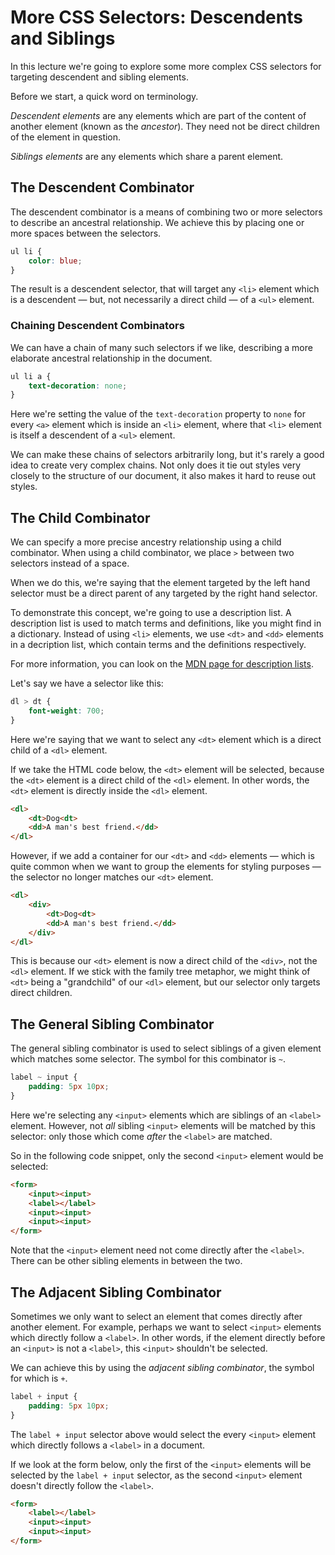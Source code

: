 # More CSS Selectors: Descendents and Siblings

In this lecture we're going to explore some more complex CSS selectors for targeting descendent and sibling elements.

Before we start, a quick word on terminology.

*Descendent elements* are any elements which are part of the content of another element (known as the *ancestor*). They need not be direct children of the element in question.

*Siblings elements* are any elements which share a parent element.

## The Descendent Combinator

The descendent combinator is a means of combining two or more selectors to describe an ancestral relationship. We achieve this by placing one or more spaces between the selectors.

```css
ul li {
    color: blue;
}
```

The result is a descendent selector, that will target any `<li>` element which is a descendent &mdash; but, not necessarily a direct child &mdash; of a `<ul>` element.

### Chaining Descendent Combinators

We can have a chain of many such selectors if we like, describing a more elaborate ancestral relationship in the document.

```css
ul li a {
    text-decoration: none;
}
```

Here we're setting the value of the `text-decoration` property to `none` for every `<a>` element which is inside an `<li>` element, where that `<li>` element is itself a descendent of a `<ul>` element.

<!-- TODO: I think it would be a good idea to add an image to hammer home this chain -->

We can make these chains of selectors arbitrarily long, but it's rarely a good idea to create very complex chains. Not only does it tie out styles very closely to the structure of our document, it also makes it hard to reuse out styles.

## The Child Combinator

We can specify a more precise ancestry relationship using a child combinator. When using a child combinator, we place `>` between two selectors instead of a space.

When we do this, we're saying that the element targeted by the left hand selector must be a direct parent of any targeted by the right hand selector.

To demonstrate this concept, we're going to use a description list. A description list is used to match terms and definitions, like you might find in a dictionary. Instead of using `<li>` elements, we use `<dt>` and `<dd>` elements in a decription list, which contain terms and the definitions respectively.

For more information, you can look on the [MDN page for description lists](https://developer.mozilla.org/en-US/docs/Web/HTML/Element/dl).

Let's say we have a selector like this:

```css
dl > dt {
    font-weight: 700;
}
```

Here we're saying that we want to select any `<dt>` element which is a direct child of a `<dl>` element.

If we take the HTML code below, the `<dt>` element will be selected, because the `<dt>` element is a direct child of the `<dl>` element. In other words, the `<dt>` element is directly inside the `<dl>` element.

```html
<dl>
    <dt>Dog<dt>
    <dd>A man's best friend.</dd>
</dl>
```

However, if we add a container for our `<dt>` and `<dd>` elements &mdash; which is quite common when we want to group the elements for styling purposes &mdash; the selector no longer matches our `<dt>` element.

```html
<dl>
    <div>
        <dt>Dog<dt>
        <dd>A man's best friend.</dd>
    </div>
</dl>
```

This is because our `<dt>` element is now a direct child of the `<div>`, not the `<dl>` element. If we stick with the family tree metaphor, we might think of `<dt>` being a "grandchild" of our `<dl>` element, but our selector only targets direct children.

## The General Sibling Combinator

The general sibling combinator is used to select siblings of a given element which matches some selector. The symbol for this combinator is `~`.

```css
label ~ input {
    padding: 5px 10px;
}
```

Here we're selecting any `<input>` elements which are siblings of an `<label>` element. However, not *all* sibling `<input>` elements will be matched by this selector: only those which come *after* the `<label>` are matched.

So in the following code snippet, only the second `<input>` element would be selected:

<!-- TODO: Create a more realistic form for the example below -->

```html
<form>
    <input><input>
    <label></label>
    <input><input>
    <input><input>
</form>
```

Note that the `<input>` element need not come directly after the `<label>`. There can be other sibling elements in between the two.

## The Adjacent Sibling Combinator

Sometimes we only want to select an element that comes directly after another element. For example, perhaps we want to select `<input>` elements which directly follow a `<label>`. In other words, if the element directly before an `<input>` is not a `<label>`, this `<input>` shouldn't be selected.

We can achieve this by using the *adjacent sibling combinator*, the symbol for which is `+`.

```css
label + input {
    padding: 5px 10px;
}
```

The `label + input` selector above would select the every `<input>` element which directly follows a `<label>` in a document.

If we look at the form below, only the first of the `<input>` elements will be selected by the `label + input` selector, as the second `<input>` element doesn't directly follow the `<label>`.

```html
<form>
    <label></label>
    <input><input>
    <input><input>
</form>
```
